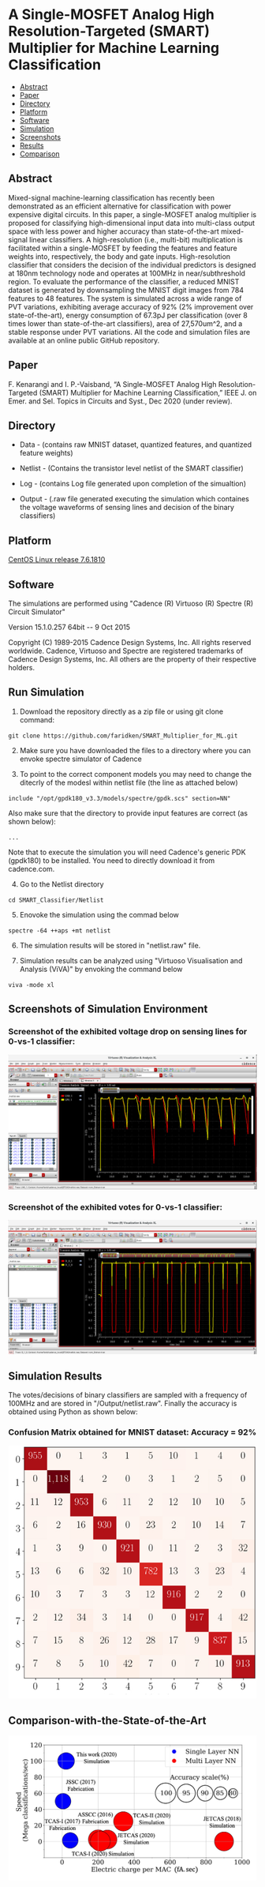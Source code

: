 # A Single-MOSFET Analog High Resolution-Targeted (SMART) Multiplier for Machine Learning Classification

* [Abstract](#Abstract)
* [Paper](#Paper)
* [Directory](#Directory)
* [Platform](#Platform)
* [Software](#Software)
* [Simulation](#Run-Simulation)
* [Screenshots](#Screenshots)
* [Results](#Results)
* [Comparison](#Comparison-with-the-State-of-the-Art)
## Abstract
Mixed-signal machine-learning classification has recently been demonstrated as an efficient alternative for classification with power expensive digital circuits. In this paper, a single-MOSFET analog multiplier is proposed for classifying high-dimensional input data into multi-class output space with less power and higher accuracy than state-of-the-art mixed-signal linear classifiers. A high-resolution (i.e., multi-bit) multiplication is facilitated within a single-MOSFET by feeding the features and feature weights into, respectively, the body and gate inputs. High-resolution classifier that considers the decision of the individual predictors is designed at 180nm technology node and operates at 100MHz in near/subthreshold region.
To evaluate the performance of the classifier, a reduced MNIST dataset is generated by downsampling the MNIST digit images from 784 features to 48 features. The system is simulated across a wide range of PVT variations, exhibiting average accuracy of 92% (2% improvement over state-of-the-art), energy consumption of 67.3pJ per classification (over 8 times lower than state-of-the-art classifiers), area of 27,570um^2, and a stable response under PVT variations. All the code and simulation files are available at an online public GitHub repository.

## Paper
F. Kenarangi and I. P.-Vaisband, “A Single-MOSFET Analog High Resolution-Targeted (SMART) Multiplier for Machine Learning Classification,” IEEE J. on Emer. and Sel. Topics in Circuits and Syst., Dec 2020 (under review).

## Directory

* Data - (contains raw MNIST dataset, quantized features, and quantized feature weights)
* Netlist - (Contains the transistor level netlist of the SMART classifier)
* Log - (contains Log file generated upon completion of the simualtion)

* Output - (.raw file generated executing the simulation which containes the voltage waveforms of sensing lines and decision of the binary classifiers)

<!-- * Results - (screenshots of simulation environment) -->

## Platform
[CentOS Linux release 7.6.1810](https://www.centos.org/)

## Software

The simulations are performed using "Cadence (R) Virtuoso (R) Spectre (R) Circuit Simulator"

Version 15.1.0.257 64bit -- 9 Oct 2015 

Copyright (C) 1989-2015 Cadence Design Systems, Inc. All rights reserved worldwide. Cadence, Virtuoso and Spectre are registered trademarks of Cadence Design Systems, Inc. All others are the property of their respective holders.


## Run Simulation

1. Download the repository directly as a zip file or using git clone command:

`git clone https://github.com/faridken/SMART_Multiplier_for_ML.git`

2. Make sure you have downloaded the files to a directory where you can envoke spectre simulator of Cadence

3. To point to the correct component models you may need to change the ditecrly of the modesl within netlist file (the line as attached below)

`include "/opt/gpdk180_v3.3/models/spectre/gpdk.scs" section=NN"`

Also make sure that the directory to provide input features are correct (as shown below):


`...`





Note that to execute the simulation you will need Cadence's generic PDK (gpdk180) to be installed. You need to directly download it from cadence.com.

4. Go to the Netlist directory 

`cd SMART_Classifier/Netlist`

5. Enovoke the simulation using the commad below

`spectre -64 ++aps +mt netlist`

6. The simulation results will be stored in "netlist.raw" file.

7. Simulation results can be analyzed using "Virtuoso Visualisation and Analysis (ViVA)" by envoking the command below

`viva -mode xl`

## Screenshots of Simulation Environment

### Screenshot of the exhibited voltage drop on sensing lines for 0-vs-1 classifier:
![alt text](images/sensing.png)

### Screenshot of the exhibited votes for 0-vs-1 classifier:
![alt text](images/votes.png)

## Simulation Results

The votes/decisions of binary classifiers are sampled with a frequency of 100MHz and are stored in "/Output/netlist.raw". Finally the accuracy is obtained using Python as shown below:      
### Confusion Matrix obtained for MNIST dataset: Accuracy = 92%
![alt text](images/conf_matrix.jpg)


## Comparison-with-the-State-of-the-Art
![alt text](images/comp.jpg)